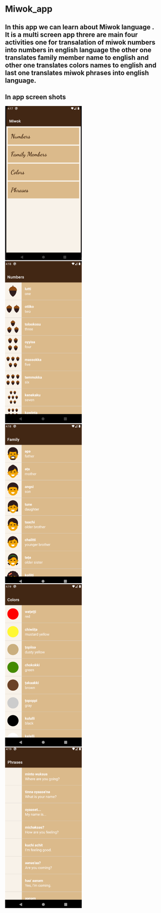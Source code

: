 # Miwok_app
## In this app we can learn about Miwok language . It is a multi screen app threre are main four activities one for transalation of miwok numbers into numbers in english language the other one translates family member name to english and other one translates colors names to english and last one translates miwok phrases into english language.
## In app screen shots


<img width="50%" src="https://github.com/PriyanshuPundhir/Miwok_app/blob/master/Miwok%20screen%20shots/1.PNG" />
<img width="50%" src="https://github.com/PriyanshuPundhir/Miwok_app/blob/master/Miwok%20screen%20shots/2.PNG" />
<img width="50%" src="https://github.com/PriyanshuPundhir/Miwok_app/blob/master/Miwok%20screen%20shots/3.PNG" />
<img width="50%" src="https://github.com/PriyanshuPundhir/Miwok_app/blob/master/Miwok%20screen%20shots/4.PNG" />
<img width="50%" src="https://github.com/PriyanshuPundhir/Miwok_app/blob/master/Miwok%20screen%20shots/5.PNG" />
